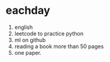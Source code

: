 # eachday
1. english
2. leetcode to practice python
3. ml on github
4. reading a book more than 50 pages 
5. one paper.
